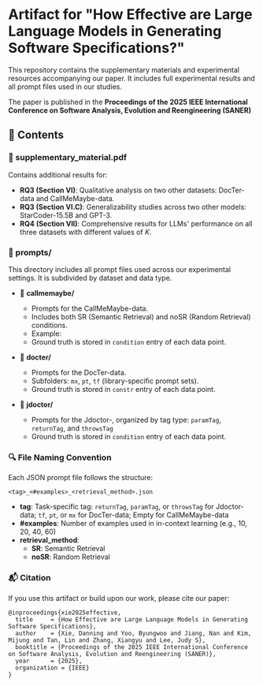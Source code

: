 # Artifact for "How Effective are Large Language Models in Generating Software Specifications?"

This repository contains the supplementary materials and experimental resources accompanying our paper. It includes full experimental results and all prompt files used in our studies.

The paper is published in the **Proceedings of the 2025 IEEE International Conference on Software Analysis, Evolution and Reengineering (SANER)**


## 📑 Contents

### 🔹 supplementary_material.pdf
Contains additional results for:
- **RQ3 (Section VI)**: Qualitative analysis on two other datasets: DocTer-data and CallMeMaybe-data.
- **RQ3 (Section VI.C)**: Generalizability studies across two other models: StarCoder-15.5B and GPT-3.
- **RQ4 (Section VII)**: Comprehensive results for LLMs' performance on all three datasets with different values of *K*.



### 🔹 prompts/

This directory includes all prompt files used across our experimental settings. It is subdivided by dataset and data type.

- 📂 **callmemaybe/**
    - Prompts for the CallMeMaybe-data.
    - Includes both SR (Semantic Retrieval) and noSR (Random Retrieval) conditions.
    - Example:
    - Ground truth is stored in `condition` entry of each data point.

- 📂 **docter/**
    - Prompts for the DocTer-data.
    - Subfolders: `mx`, `pt`, `tf` (library-specific prompt sets).
    - Ground truth is stored in `constr` entry of each data point.

- 📂 **jdoctor/**
    - Prompts for the Jdoctor-, organized by tag type: `paramTag`, `returnTag`, and `throwsTag`
    - Ground truth is stored in `condition` entry of each data point.




### 🔍 File Naming Convention

Each JSON prompt file follows the structure:
```
<tag>_<#examples>_<retrieval_method>.json
```
- **tag**: Task-specific tag: `returnTag`, `paramTag`, or `throwsTag` for Jdoctor-data; `tf`, `pt`, or `mx` for DocTer-data; Empty for CallMeMaybe-data
- **#examples**: Number of examples used in in-context learning (e.g., 10, 20, 40, 60)
- **retrieval_method**:
    - **SR**: Semantic Retrieval
    - **noSR**: Random Retrieval



### 📬 Citation

If you use this artifact or build upon our work, please cite our paper:

```
@inproceedings{xie2025effective,
  title     = {How Effective are Large Language Models in Generating Software Specifications},
  author    = {Xie, Danning and Yoo, Byungwoo and Jiang, Nan and Kim, Mijung and Tan, Lin and Zhang, Xiangyu and Lee, Judy S},
  booktitle = {Proceedings of the 2025 IEEE International Conference on Software Analysis, Evolution and Reengineering (SANER)},
  year      = {2025},
  organization = {IEEE}
}
```
